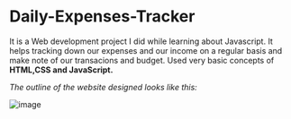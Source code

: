 # Daily-Expenses-Tracker

It is a Web development project I did while learning about Javascript. It helps tracking down our expenses and our income on a regular basis and make note of our transacions and budget. Used very basic concepts of **HTML,CSS and JavaScript.**

*The outline of the website designed looks like this:*

![image](https://user-images.githubusercontent.com/69184171/204887383-4167fcdd-d51f-4545-8c30-3f5a43d567bd.png)
